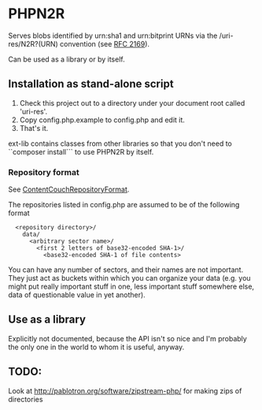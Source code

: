 # PHPN2R

Serves blobs identified by urn:sha1 and urn:bitprint URNs via the
/uri-res/N2R?(URN) convention (see [RFC 2169](https://www.ietf.org/rfc/rfc2169.txt)).

Can be used as a library or by itself.

## Installation as stand-alone script

1. Check this project out to a directory under your document root called 'uri-res'.
2. Copy config.php.example to config.php and edit it.
3. That's it.

ext-lib contains classes from other libraries so that you don't need
to ``composer install``` to use PHPN2R by itself.

### Repository format

See [ContentCouchRepositoryFormat](//github.com/TOGoS/ContentCouchRepositoryFormat).

The repositories listed in config.php are assumed to be of the following format

```
  <repository directory>/
    data/
      <arbitrary sector name>/
        <first 2 letters of base32-encoded SHA-1>/
          <base32-encoded SHA-1 of file contents>
```

You can have any number of sectors, and their names are not important.
They just act as buckets within which you can organize your data
(e.g. you might put really important stuff in one, less important
stuff somewhere else, data of questionable value in yet another).

## Use as a library

Explicitly not documented, because the API isn't so nice and I'm
probably the only one in the world to whom it is useful, anyway.


## TODO:

Look at http://pablotron.org/software/zipstream-php/ for making zips of directories
